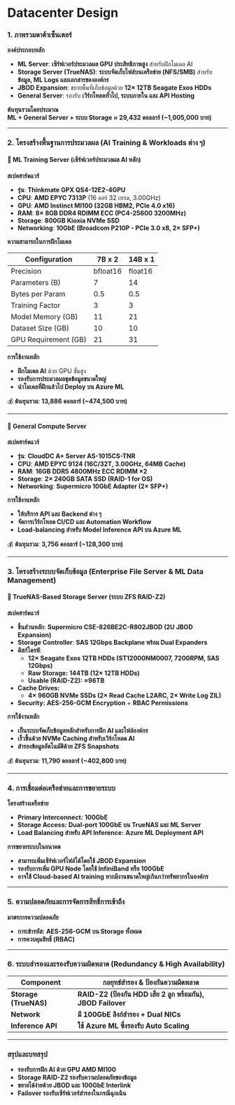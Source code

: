 # Datacenter Design

### **1. ภาพรวมดาต้าเซ็นเตอร์**

**องค์ประกอบหลัก**

* **ML Server**: **เซิร์ฟเวอร์ประมวลผล GPU ประสิทธิภาพสูง** สำหรับฝึกโมเดล AI
* **Storage Server (TrueNAS)**: **ระบบจัดเก็บไฟล์บนเครือข่าย (NFS/SMB)** สำหรับ **ข้อมูล, ML Logs และเอกสารขององค์กร**
* **JBOD Expansion**: ขยายพื้นที่เก็บข้อมูลด้วย **12× 12TB Seagate Exos HDDs**
* **General Server**: รองรับ **เวิร์กโหลดทั่วไป, ระบบภายใน และ API Hosting**

**ต้นทุนรวมโดยประมาณ**\
**ML + General Server + ระบบ Storage ≈ 29,432 ดอลลาร์ (\~1,005,000 บาท)**

***

### **2. โครงสร้างพื้นฐานการประมวลผล (AI Training & Workloads ต่าง ๆ)**

#### 🔹 **ML Training Server (เซิร์ฟเวอร์ประมวลผล AI หลัก)**

**สเปคฮาร์ดแวร์**

* **รุ่น**: **Thinkmate GPX QS4-12E2-4GPU**
* **CPU**: **AMD EPYC 7313P** (16 คอร์ 32 เทรด, 3.00GHz)
* **GPU**: **AMD Instinct MI100 (32GB HBM2, PCIe 4.0 x16)**
* **RAM**: **8× 8GB DDR4 RDIMM ECC (PC4-25600 3200MHz)**
* **Storage**: **800GB Kioxia NVMe SSD**
* **Networking**: **10GbE (Broadcom P210P - PCIe 3.0 x8, 2× SFP+)**

**ความสามารถในการฝึกโมเดล**

| **Configuration**    | **7B x 2** | **14B x 1** |
| -------------------- | ---------- | ----------- |
| Precision            | bfloat16   | float16     |
| Parameters (B)       | 7          | 14          |
| Bytes per Param      | 0.5        | 0.5         |
| Training Factor      | 3          | 3           |
| Model Memory (GB)    | 11         | 21          |
| Dataset Size (GB)    | 10         | 10          |
| GPU Requirement (GB) | 21         | 31          |

**การใช้งานหลัก**

* **ฝึกโมเดล AI** ด้วย GPU ขั้นสูง
* **รองรับการประมวลผลชุดข้อมูลขนาดใหญ่**
* **นำโมเดลที่ฝึกแล้วไป Deploy บน Azure ML**

💰 **ต้นทุนรวม**: **13,886 ดอลลาร์ (\~474,500 บาท)**

***

#### 🔹 **General Compute Server**

**สเปคฮาร์ดแวร์**

* **รุ่น**: **CloudDC A+ Server AS-1015CS-TNR**
* **CPU**: **AMD EPYC 9124 (16C/32T, 3.00GHz, 64MB Cache)**
* **RAM**: **16GB DDR5 4800MHz ECC RDIMM ×2**
* **Storage**: **2× 240GB SATA SSD (RAID-1 for OS)**
* **Networking**: **Supermicro 10GbE Adapter (2× SFP+)**

**การใช้งานหลัก**

* **ให้บริการ API และ Backend ต่าง ๆ**
* **จัดการเวิร์กโหลด CI/CD และ Automation Workflow**
* **Load-balancing สำหรับ Model Inference API บน Azure ML**

💰 **ต้นทุนรวม**: **3,756 ดอลลาร์ (\~128,300 บาท)**

***

### **3. โครงสร้างระบบจัดเก็บข้อมูล (Enterprise File Server & ML Data Management)**

#### 🔹 **TrueNAS-Based Storage Server (ระบบ ZFS RAID-Z2)**

**สเปคฮาร์ดแวร์**

* **ชิ้นส่วนหลัก**: **Supermicro CSE-826BE2C-R802JBOD (2U JBOD Expansion)**
* **Storage Controller**: **SAS 12Gbps Backplane พร้อม Dual Expanders**
* **ดิสก์ไดรฟ์**:
  * **12× Seagate Exos 12TB HDDs (ST12000NM0007, 7200RPM, SAS 12Gbps)**
  * **Raw Storage:** **144TB (12× 12TB HDDs)**
  * **Usable (RAID-Z2):** **≈96TB**
* **Cache Drives:**
  * **4× 960GB NVMe SSDs (2× Read Cache L2ARC, 2× Write Log ZIL)**
* **Security:** **AES-256-GCM Encryption** + **RBAC Permissions**

**การใช้งานหลัก**

* **เป็นระบบจัดเก็บข้อมูลหลักสำหรับการฝึก AI และไฟล์องค์กร**
* **เร็วขึ้นด้วย NVMe Caching สำหรับเวิร์กโหลด AI**
* **สำรองข้อมูลอัตโนมัติด้วย ZFS Snapshots**

💰 **ต้นทุนรวม**: **11,790 ดอลลาร์ (\~402,800 บาท)**

***

### **4. การเชื่อมต่อเครือข่ายและการขยายระบบ**

**โครงสร้างเครือข่าย**

* **Primary Interconnect:** **100GbE**
* **Storage Access:** **Dual-port 100GbE บน TrueNAS และ ML Server**
* **Load Balancing สำหรับ API Inference:** **Azure ML Deployment API**

**การขยายระบบในอนาคต**

* **สามารถเพิ่มเซิร์ฟเวอร์ไฟล์ได้โดยใช้ JBOD Expansion**
* **รองรับการเพิ่ม GPU Node โดยใช้ InfiniBand หรือ 100GbE**
* **อาจใช้ Cloud-based AI training หากมีงานขนาดใหญ่เกินกว่าทรัพยากรในองค์กร**

***

### **5. ความปลอดภัยและการจัดการสิทธิ์การเข้าถึง**

**มาตรการความปลอดภัย**

* **การเข้ารหัส:** **AES-256-GCM บน Storage ทั้งหมด**
* **การควบคุมสิทธิ์ (RBAC)**

***

### **6. ระบบสำรองและรองรับความผิดพลาด (Redundancy & High Availability)**

| **Component**         | **กลยุทธ์สำรอง & ป้องกันความผิดพลาด**                        |
| --------------------- | ------------------------------------------------------------ |
| **Storage (TrueNAS)** | **RAID-Z2 (ป้องกัน HDD เสีย 2 ลูก พร้อมกัน), JBOD Failover** |
| **Network**           | **มี 100GbE ลิงก์สำรอง + Dual NICs**                         |
| **Inference API**     | **ใช้ Azure ML ซึ่งรองรับ Auto Scaling**                     |

***

### **สรุปและบทสรุป**

* **รองรับการฝึก AI ด้วย GPU AMD MI100**
* **Storage RAID-Z2 รองรับความปลอดภัยของข้อมูล**
* **ขยายได้ง่ายด้วย JBOD และ 100GbE Interlink**
* **Failover รองรับเซิร์ฟเวอร์สำรองในกรณีฉุกเฉิน**
